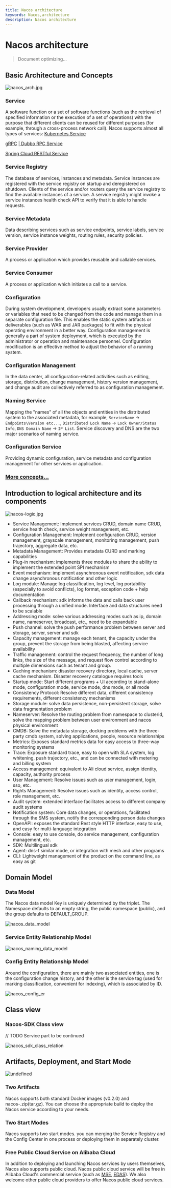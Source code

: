 ```yaml
---
title: Nacos architecture
keywords: Nacos,architecture
description: Nacos architecture
---
```


# Nacos architecture

> Document optimizing...

## Basic Architecture and Concepts 

![nacos_arch.jpg](https://cdn.nlark.com/yuque/0/2019/jpeg/338441/1561217892717-1418fb9b-7faa-4324-87b9-f1740329f564.jpeg) 

### Service

A software function or a set of software functions (such as the retrieval of specified information or the execution of a set of operations) with the purpose that different clients can be reused for different purposes (for example, through a cross-process network call). Nacos supports almost all types of services:
[Kubernetes Service](https://kubernetes.io/docs/concepts/services-networking/service/)

[gRPC](https://grpc.io/docs/guides/concepts.html#service-definition)
[ | Dubbo RPC Service](https://dubbo.apache.org/#/?lang=en-us)

[Spring Cloud RESTful Service](https://spring.io/projects/spring-cloud)

### Service Registry 

The database of services, instances and metadata. Service instances are registered with the service registry on startup and deregistered on shutdown. Clients of the service and/or routers query the service registry to find the available instances of a service. A service registry might invoke a service instances health check API to verify that it is able to handle requests.
	
### Service Metadata
	
Data describing services such as service endpoints, service labels, service version, service instance weights, routing rules, security policies.
	
### Service Provider
    
A process or application which provides reusable and callable services.

### Service Consumer
	
A process or application which initiates a call to a service.
	 
### Configuration
	
During system development, developers usually extract some parameters or variables that need to be changed from the code and manage them in a separate configuration file. This enables the static system artifacts or deliverables (such as WAR and JAR packages) to fit with the physical operating environment in a better way. Configuration management is generally a part of system deployment, which is executed by the administrator or operation and maintenance personnel. Configuration modification is an effective method to adjust the behavior of a running system.
	
### Configuration Management

In the data center, all configuration-related activities such as editing, storage, distribution, change management, history version management, and change audit are collectively referred to as configuration management.

### Naming Service

Mapping the "names" of all the objects and entities in the distributed system to the associated metadata, for example, ```ServiceName``` -> ```Endpoints\Version etc...```, ```Distributed Lock Name``` -> ```Lock Owner/Status Info```, ```DNS Domain Name``` -> ```IP List```. Service discovery and DNS are the two major scenarios of naming service.

### Configuration Service
	
Providing dynamic configuration, service metadata and configuration management for other services or application.

### [More concepts...](./concepts.md)

## Introduction to logical architecture and its components

![nacos-logic.jpg](https://cdn.nlark.com/yuque/0/2019/png/338441/1561217775318-6e408805-18bb-4242-b4e9-83c5b929b469.png) 
 
- Service Management: Implement services CRUD, domain name CRUD, service health check, service weight management, etc.
- Configuration Management: Implement configuration CRUD, version management, grayscale management, monitoring management, push trajectory, aggregate data, etc.
- Metadata Management: Provides metadata CURD and marking capabilities
- Plug-in mechanism: implements three modules to share the ability to implement the extended point SPI mechanism
- Event mechanism: implement asynchronous event notification, sdk data change asynchronous notification and other logic
- Log module: Manage log classification, log level, log portability (especially to avoid conflicts), log format, exception code + help documentation
- Callback mechanism: sdk informs the data and calls back user processing through a unified mode. Interface and data structures need to be scalable
- Addressing mode: solve various addressing modes such as ip, domain name, nameserver, broadcast, etc., need to be expandable
- Push channel: solve the push performance problem between server and storage, server, server and sdk
- Capacity management: manage each tenant, the capacity under the group, prevent the storage from being blasted, affecting service availability
- Traffic management: control the request frequency, the number of long links, the size of the message, and request flow control according to multiple dimensions such as tenant and group.
- Caching mechanism: disaster recovery directory, local cache, server cache mechanism. Disaster recovery catalogue requires tools
- Startup mode: Start different programs + UI according to stand-alone mode, configuration mode, service mode, dns mode, or all mode
- Consistency Protocol: Resolve different data, different consistency requirements, different consistency mechanisms
- Storage module: solve data persistence, non-persistent storage, solve data fragmentation problem
- Nameserver: Resolve the routing problem from namespace to clusterid, solve the mapping problem between user environment and nacos physical environment
- CMDB: Solve the metadata storage, docking problems with the three-party cmdb system, solving applications, people, resource relationships
- Metrics: Exposes standard metrics data for easy access to three-way monitoring systems
- Trace: Exposure standard trace, easy to open with SLA system, log whitening, push trajectory, etc., and can be connected with metering and billing system
- Access management: equivalent to Ali cloud service, assign identity, capacity, authority process
- User Management: Resolve issues such as user management, login, sso, etc.
- Rights Management: Resolve issues such as identity, access control, role management, etc.
- Audit system: extended interface facilitates access to different company audit systems
- Notification system: Core data changes, or operations, facilitated through the SMS system, notify the corresponding person data changes
- OpenAPI: exposes the standard Rest style HTTP interface, easy to use, and easy for multi-language integration
- Console: easy to use console, do service management, configuration management, etc.
- SDK: Multilingual sdk
- Agent: dns-f similar mode, or integration with mesh and other programs
- CLI: Lightweight management of the product on the command line, as easy as git

## Domain Model

### Data Model

The Nacos data model Key is uniquely determined by the triplet. The Namespace defaults to an empty string, the public namespace (public), and the group defaults to DEFAULT_GROUP.

![nacos_data_model](https://cdn.nlark.com/yuque/0/2019/jpeg/338441/1561217857314-95ab332c-acfb-40b2-957a-aae26c2b5d71.jpeg) 

### Service Entity Relationship Model

![nacos_naming_data_model](https://cdn.nlark.com/yuque/0/2019/jpeg/338441/1561217924697-ba504a35-129f-4fc6-b0df-1130b995375a.jpeg) 

### Config Entity Relationship Model

Around the configuration, there are mainly two associated entities, one is the configuration change history, and the other is the service tag (used for marking classification, convenient for indexing), which is associated by ID.

![nacos_config_er](https://cdn.nlark.com/yuque/0/2019/jpeg/338441/1561217958896-4465757f-f588-4797-9c90-a76e604fabb4.jpeg) 


## Class view

### Nacos-SDK Class view

// TODO Service part to be continued

![nacos_sdk_class_relation](https://cdn.nlark.com/yuque/0/2022/png/25574784/1650771676187-d95a9e45-8656-4d1a-8b5b-ed63a23a816b.png) 


## Artifacts, Deployment, and Start Mode

![undefined](https://cdn.yuque.com/lark/0/2018/png/15914/1531730742844-e8325932-258b-49b2-9473-8d1199efe20d.png) 

### Two Artifacts
	
Nacos supports both standard Docker images (v0.2.0) and nacos-.zip(tar.gz). You can choose the appropriate build to deploy the Nacos service according to your needs.
		
### Two Start Modes
	
Nacos supports two start modes. you can merging the Service Registry and the Config Center in one process or deploying them in separately cluster.
	
### Free Public Cloud Service on Alibaba Cloud

In addition to deploying and launching Nacos services by users themselves, Nacos also supports public cloud. Nacos public cloud service will be free in Alibaba Cloud's commercial service (such as [MSE](https://cn.aliyun.com/product/aliware/mse?spm=nacos-website.topbar.0.0.0), [EDAS](https://www.aliyun.com/product/edas)). We also welcome other public cloud providers to offer Nacos public cloud services.
